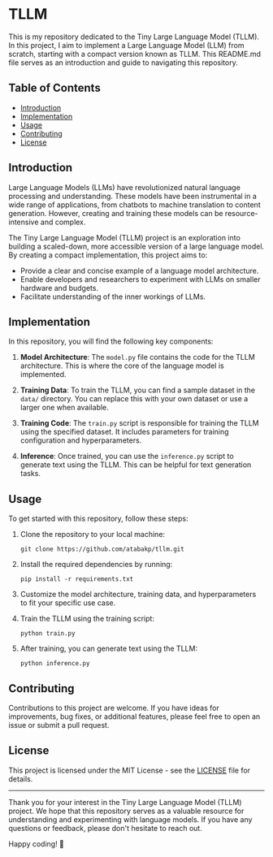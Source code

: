 # TLLM

This is my repository dedicated to the Tiny Large Language Model (TLLM). In this project, I aim to implement a Large Language Model (LLM) from scratch, starting with a compact version known as TLLM. This README.md file serves as an introduction and guide to navigating this repository.

## Table of Contents

- [Introduction](#introduction)
- [Implementation](#implementation)
- [Usage](#usage)
- [Contributing](#contributing)
- [License](#license)

## Introduction

Large Language Models (LLMs) have revolutionized natural language processing and understanding. These models have been instrumental in a wide range of applications, from chatbots to machine translation to content generation. However, creating and training these models can be resource-intensive and complex.

The Tiny Large Language Model (TLLM) project is an exploration into building a scaled-down, more accessible version of a large language model. By creating a compact implementation, this project aims to:

- Provide a clear and concise example of a language model architecture.
- Enable developers and researchers to experiment with LLMs on smaller hardware and budgets.
- Facilitate understanding of the inner workings of LLMs.

## Implementation

In this repository, you will find the following key components:

1. **Model Architecture**: The `model.py` file contains the code for the TLLM architecture. This is where the core of the language model is implemented.

2. **Training Data**: To train the TLLM, you can find a sample dataset in the `data/` directory. You can replace this with your own dataset or use a larger one when available.

3. **Training Code**: The `train.py` script is responsible for training the TLLM using the specified dataset. It includes parameters for training configuration and hyperparameters.

4. **Inference**: Once trained, you can use the `inference.py` script to generate text using the TLLM. This can be helpful for text generation tasks.

## Usage

To get started with this repository, follow these steps:

1. Clone the repository to your local machine:

   ```
   git clone https://github.com/atabakp/tllm.git
   ```

2. Install the required dependencies by running:

   ```
   pip install -r requirements.txt
   ```

3. Customize the model architecture, training data, and hyperparameters to fit your specific use case.

4. Train the TLLM using the training script:

   ```
   python train.py
   ```

5. After training, you can generate text using the TLLM:

   ```
   python inference.py
   ```

## Contributing

Contributions to this project are welcome. If you have ideas for improvements, bug fixes, or additional features, please feel free to open an issue or submit a pull request.


## License

This project is licensed under the MIT License - see the [LICENSE](LICENSE) file for details.

---

Thank you for your interest in the Tiny Large Language Model (TLLM) project. We hope that this repository serves as a valuable resource for understanding and experimenting with language models. If you have any questions or feedback, please don't hesitate to reach out.

Happy coding! 🚀
